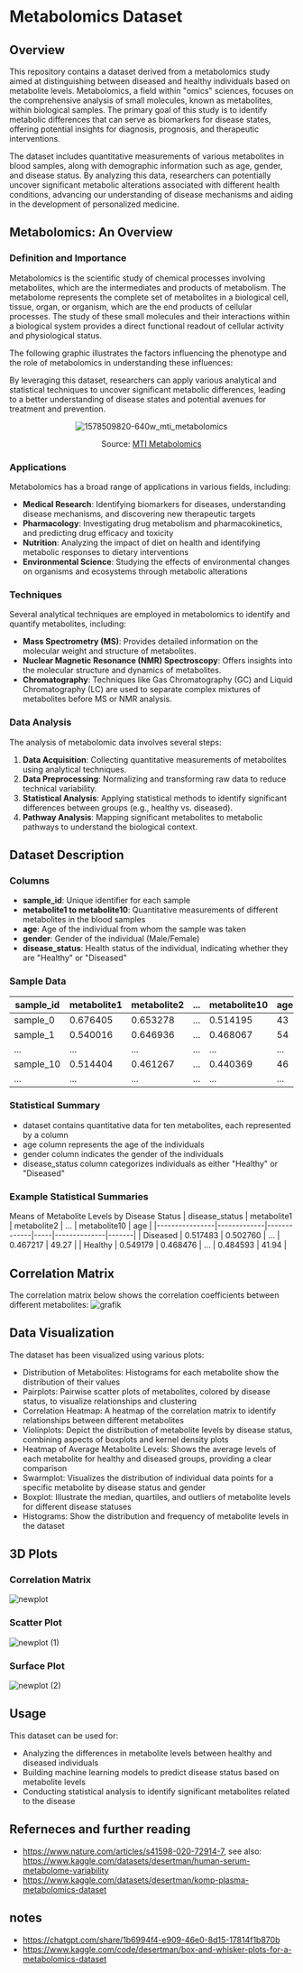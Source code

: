 # Metabolomics Dataset
## Overview

This repository contains a dataset derived from a metabolomics study aimed at distinguishing between diseased and healthy individuals based on metabolite levels. Metabolomics, a field within "omics" sciences, focuses on the comprehensive analysis of small molecules, known as metabolites, within biological samples. The primary goal of this study is to identify metabolic differences that can serve as biomarkers for disease states, offering potential insights for diagnosis, prognosis, and therapeutic interventions.

The dataset includes quantitative measurements of various metabolites in blood samples, along with demographic information such as age, gender, and disease status. By analyzing this data, researchers can potentially uncover significant metabolic alterations associated with different health conditions, advancing our understanding of disease mechanisms and aiding in the development of personalized medicine.

## Metabolomics: An Overview

### Definition and Importance
Metabolomics is the scientific study of chemical processes involving metabolites, which are the intermediates and products of metabolism. The metabolome represents the complete set of metabolites in a biological cell, tissue, organ, or organism, which are the end products of cellular processes. The study of these small molecules and their interactions within a biological system provides a direct functional readout of cellular activity and physiological status.

The following graphic illustrates the factors influencing the phenotype and the role of metabolomics in understanding these influences:

By leveraging this dataset, researchers can apply various analytical and statistical techniques to uncover significant metabolic differences, leading to a better understanding of disease states and potential avenues for treatment and prevention.
<p align="center">
  <img src="https://github.com/Gressling/cheminf-EDU/assets/151255461/ec010b09-38f4-446b-9396-7c8b8c726a84" alt="1578509820-640w_mti_metabolomics">
</p>

<p align="center">
  Source: <a href="https://www.mtidx.com/our-technology/metabolomics">MTI Metabolomics</a>
</p>

### Applications
Metabolomics has a broad range of applications in various fields, including:

   - **Medical Research**: Identifying biomarkers for diseases, understanding disease mechanisms, and discovering new therapeutic targets
   - **Pharmacology**: Investigating drug metabolism and pharmacokinetics, and predicting drug efficacy and toxicity
   - **Nutrition**: Analyzing the impact of diet on health and identifying metabolic responses to dietary interventions
   - **Environmental Science**: Studying the effects of environmental changes on organisms and ecosystems through metabolic alterations
### Techniques
Several analytical techniques are employed in metabolomics to identify and quantify metabolites, including:

 - **Mass Spectrometry (MS)**: Provides detailed information on the molecular weight and structure of metabolites.
 - **Nuclear Magnetic Resonance (NMR) Spectroscopy**: Offers insights into the molecular structure and dynamics of metabolites.
 - **Chromatography**: Techniques like Gas Chromatography (GC) and Liquid Chromatography (LC) are used to separate complex mixtures of metabolites before MS or NMR analysis.

### Data Analysis
The analysis of metabolomic data involves several steps:

   1.  **Data Acquisition**: Collecting quantitative measurements of metabolites using analytical techniques.
   2.  **Data Preprocessing**: Normalizing and transforming raw data to reduce technical variability.
   3.  **Statistical Analysis**: Applying statistical methods to identify significant differences between groups (e.g., healthy vs. diseased).
   4.  **Pathway Analysis**: Mapping significant metabolites to metabolic pathways to understand the biological context.
    
## Dataset Description
### Columns

 - **sample_id**: Unique identifier for each sample
 - **metabolite1 to metabolite10**: Quantitative measurements of different metabolites in the blood samples
 - **age**: Age of the individual from whom the sample was taken
 - **gender**: Gender of the individual (Male/Female)
 - **disease_status**: Health status of the individual, indicating whether they are "Healthy" or "Diseased"

### Sample Data

| sample_id | metabolite1 | metabolite2 | ... |  metabolite10 | age | gender | disease_status |
|-----------|-------------|-------------|-----|---------------|-----|--------|----------------|
| sample_0  | 0.676405    | 0.653278    | ... | 0.514195      | 43  | Female | Healthy        |
| sample_1  | 0.540016    | 0.646936    | ... | 0.468067      | 54  | Female | Diseased       |
| ...       | ...         | ...         | ... |  ...          | ... | ...    | ...            |
| sample_10 | 0.514404    | 0.461267    | ... |  0.440369     | 46  | Male   | Healthy        |
| ...       | ...         | ...         | ... |  ...          | ... | ...    | ...            |


### Statistical Summary

   - dataset contains quantitative data for ten metabolites, each represented by a column
   - age column represents the age of the individuals
   - gender column indicates the gender of the individuals
   - disease_status column categorizes individuals as either "Healthy" or "Diseased"

### Example Statistical Summaries
Means of Metabolite Levels by Disease Status
| disease_status | metabolite1 | metabolite2 | ... | metabolite10 | age   |
|----------------|-------------|-------------|-----|--------------|-------|
| Diseased       | 0.517483    | 0.502760    | ... | 0.467217     | 49.27 |
| Healthy        | 0.549179    | 0.468476    | ... | 0.484593     | 41.94 |


## Correlation Matrix

The correlation matrix below shows the correlation coefficients between different metabolites:
![grafik](https://github.com/Gressling/cheminf-EDU/assets/151255461/67beb9fe-2267-4bc3-b1ca-c4a112488ce4)

## Data Visualization

The dataset has been visualized using various plots:

  -  Distribution of Metabolites: Histograms for each metabolite show the distribution of their values
  -  Pairplots: Pairwise scatter plots of metabolites, colored by disease status, to visualize relationships and clustering
  -  Correlation Heatmap: A heatmap of the correlation matrix to identify relationships between different metabolites
  -  Violinplots: Depict the distribution of metabolite levels by disease status, combining aspects of boxplots and kernel density plots
  -  Heatmap of Average Metabolite Levels: Shows the average levels of each metabolite for healthy and diseased groups, providing a clear comparison
  -  Swarmplot: Visualizes the distribution of individual data points for a specific metabolite by disease status and gender
  -  Boxplot: Illustrate the median, quartiles, and outliers of metabolite levels for different disease statuses
  -  Histograms: Show the distribution and frequency of metabolite levels in the dataset

## 3D Plots
### Correlation Matrix

![newplot](https://github.com/Gressling/cheminf-EDU/assets/151255461/61771c67-83b4-492b-a2f5-e23ed24f3d5d)

### Scatter Plot 
![newplot (1)](https://github.com/Gressling/cheminf-EDU/assets/151255461/8ed0eafe-ca41-4b5e-9ae4-f102dde48573)

### Surface Plot 
![newplot (2)](https://github.com/Gressling/cheminf-EDU/assets/151255461/e430002f-0c61-4918-9993-645be0af97cb)


## Usage

This dataset can be used for:

   - Analyzing the differences in metabolite levels between healthy and diseased individuals
   - Building machine learning models to predict disease status based on metabolite levels
   - Conducting statistical analysis to identify significant metabolites related to the disease

## Referneces and further reading

  - https://www.nature.com/articles/s41598-020-72914-7, see also:  https://www.kaggle.com/datasets/desertman/human-serum-metabolome-variability
  - https://www.kaggle.com/datasets/desertman/komp-plasma-metabolomics-dataset

## notes

  - https://chatgpt.com/share/1b6994f4-e909-46e0-8d15-17814f1b870b
  - https://www.kaggle.com/code/desertman/box-and-whisker-plots-for-a-metabolomics-dataset 
  

